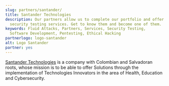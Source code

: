 ```yaml
---
slug: partners/santander/
title: Santander Technologies
description: Our partners allow us to complete our portfolio and offer better
  security testing services. Get to know them and become one of them.
keywords: Fluid Attacks, Partners, Services, Security Testing,
  Software Development, Pentesting, Ethical Hacking
partnerlogo: logo-santander
alt: Logo Santander
partner: yes
---
```


[Santander Technologies](https://www.santandertech.page/)
is a company with Colombian and Salvadoran roots,
whose mission is to be able to offer Solutions
through the implementation of Technologies Innovators
in the area of Health, Education and Cybersecurity.
